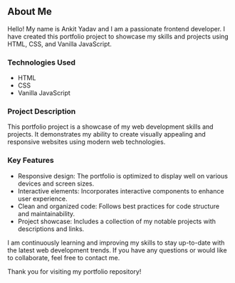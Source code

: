 ## About Me


Hello! My name is Ankit Yadav and I am a passionate frontend developer. I have created this portfolio project to showcase my skills and projects using HTML, CSS, and Vanilla JavaScript.

### Technologies Used

- HTML
- CSS
- Vanilla JavaScript

### Project Description

This portfolio project is a showcase of my web development skills and projects. 
It demonstrates my ability to create visually appealing and responsive websites using modern web technologies.

### Key Features

- Responsive design: The portfolio is optimized to display well on various devices and screen sizes.
- Interactive elements: Incorporates interactive components to enhance user experience.
- Clean and organized code: Follows best practices for code structure and maintainability.
- Project showcase: Includes a collection of my notable projects with descriptions and links.

I am continuously learning and improving my skills to stay up-to-date with the latest web development trends. If you have any questions or would like to collaborate, feel free to contact me.

Thank you for visiting my portfolio repository!

